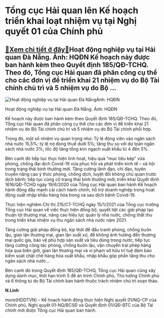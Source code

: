 Tổng cục Hải quan lên Kế hoạch triển khai loạt nhiệm vụ tại Nghị quyết 01 của Chính phủ
=======================================================================================

[:gift:Xem chi tiết ở đây:gift:](https://hddtvn.com/tong-cuc-hai-quan-len-ke-hoach-trien-khai-loat-nhiem-vu-tai-nghi-quyet-01-cua-chinh-phu/)Hoạt động nghiệp vụ tại Hải quan Đà Nẵng. Ảnh: HQĐN Kế hoạch này được ban hành kèm theo Quyết định 185/QĐ-TCHQ. Theo đó, Tổng cục Hải quan đã phân công cụ thể cho các đơn vị để triển khai 21 nhiệm vụ do Bộ Tài chính chủ trì và 5 nhiệm vụ do Bộ …
-----------------------------------------------------------------------------------------------------------------------------------------------------------------------------------------------------------------------------------------------------





![Hoạt động nghiệp vụ tại Hải quan Đà NẵngẢnh: HQĐN](https://hddtvn.com/wp-content/uploads/2021/02/56004111.jpg "Hoạt động nghiệp vụ tại Hải quan Đà NẵngẢnh: HQĐN")


Hoạt động nghiệp vụ tại Hải quan Đà Nẵng. Ảnh: HQĐN



Kế hoạch này được ban hành kèm theo Quyết định 185/QĐ-TCHQ. Theo đó, Tổng cục Hải quan đã phân công cụ thể cho các đơn vị để triển khai 21 nhiệm vụ do Bộ Tài chính chủ trì và 5 nhiệm vụ do Bộ Tài chính phối hợp.


Trong đó, một số nhiệm vụ quan trọng như: Tỷ lệ động viên vào ngân sách nhà nước 15,5%; tỷ lệ nợ đọng thuế dưới 5%; tăng thu so với dự toán ngân sách nhà nước 3%; tốc độ tăng tổng kim ngạch xuất khẩu từ 4 đến 5%.


Bên cạnh đó tiếp tục thực hiện linh hoạt, hiệu quả “mục tiêu kép” vừa phòng, chống đại dịch Covid-19 vừa phục hồi và phát triển kinh tế – xã hội trong trạng thái bình thường mới. Tăng cường lãnh đạo, chỉ đạo, tuyên truyền nâng cao ý thức phòng, chống dịch, tuyệt đối không chủ quan trước dịch bệnh; tiếp tục củng cố trạng thái bình thường mới; triển khai Quyết định 1616/QĐ-TCHQ ngày 19/6/2020 của Tổng cục Hải quan ban hành Kế hoạch hành động đẩy mạnh cải cách hành chính, hỗ trợ doanh nghiệp trong hoạt động xuất nhập khẩu hàng hóa trong và sau dịch bệnh Covid-19.


Thực hiện nghiêm Chỉ thị 215/CT-TCHQ ngày 15/1/2021 của Tổng cục trưởng Tổng cục Hải quan về việc thực hiện đồng bộ, quyết liệt các giải pháp tạo thuận lợi thương mại, nâng cao hiệu lực quản lý nhà nước, chống thất thu trong triển khai nhiệm vụ thu ngân sách nhà nước năm 2021.


Tăng cường giải pháp đồng bộ, kịp thời để đấu tranh phòng, chống buôn lậu, gian lận thương mại, gian lận xuất xứ, để không ảnh hưởng đến thương mại quốc gia, bảo vệ phù hợp sản xuất và tiêu dùng trong nước; tiếp tục tăng cường công tác phòng, chống buôn lậu, vận chuyển trái phép hàng hóa qua biên giới, gian lận thương mại và vi phạm sở hữu trí tuệ đảm bảo kiểm soát chặt chẽ hàng hóa xuất khẩu, nhập khẩu góp phần tăng thu cho ngân sách nhà nước…


Bên cạnh đó trong Quyết định 185/QĐ-TCHQ, Tổng cục Hải quan cũng xây dựng danh mục, thời hạn trình 5 đề án trình Chính phủ, Thủ tướng Chính phủ và 6 thông tư do Bộ Tài chính ban hành thuộc trách nhiệm chủ trì soạn thảo.




**N.Linh**



more(HDDTVN) – Kế hoạch hành động thực hiện Nghị quyết 01/NQ-CP của Chính phủ, Nghị quyết 01-NQ/BCSĐ và Quyết định 01/QĐ-BTC của Bộ Tài chính mới được Tổng cục Hải quan ban hành.

